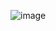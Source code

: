 ![image](https://github.com/zakaria0101echifaouy/Linux-Shell-HackerRank/assets/108145379/31c17e52-c836-4516-93f3-be45fa241593)
